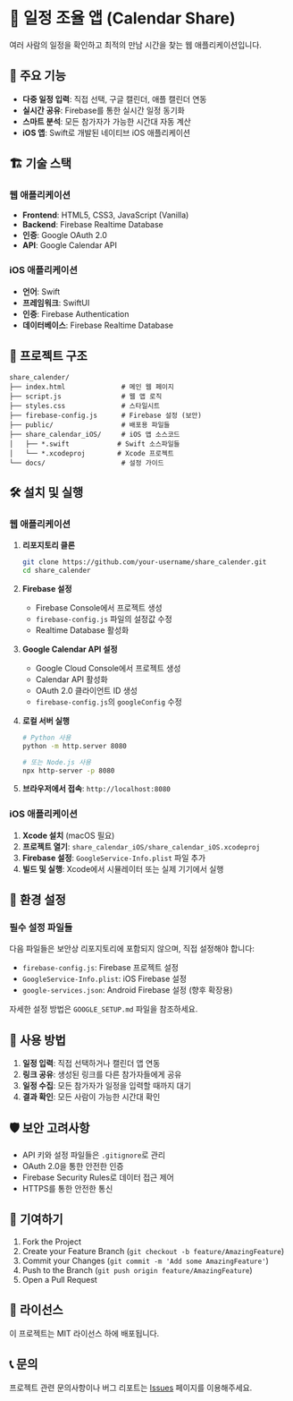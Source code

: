 # 📅 일정 조율 앱 (Calendar Share)

여러 사람의 일정을 확인하고 최적의 만남 시간을 찾는 웹 애플리케이션입니다.

## 🚀 주요 기능

- **다중 일정 입력**: 직접 선택, 구글 캘린더, 애플 캘린더 연동
- **실시간 공유**: Firebase를 통한 실시간 일정 동기화
- **스마트 분석**: 모든 참가자가 가능한 시간대 자동 계산
- **iOS 앱**: Swift로 개발된 네이티브 iOS 애플리케이션

## 🏗️ 기술 스택

### 웹 애플리케이션
- **Frontend**: HTML5, CSS3, JavaScript (Vanilla)
- **Backend**: Firebase Realtime Database
- **인증**: Google OAuth 2.0
- **API**: Google Calendar API

### iOS 애플리케이션
- **언어**: Swift
- **프레임워크**: SwiftUI
- **인증**: Firebase Authentication
- **데이터베이스**: Firebase Realtime Database

## 📁 프로젝트 구조

```
share_calender/
├── index.html              # 메인 웹 페이지
├── script.js               # 웹 앱 로직
├── styles.css              # 스타일시트
├── firebase-config.js      # Firebase 설정 (보안)
├── public/                 # 배포용 파일들
├── share_calendar_iOS/     # iOS 앱 소스코드
│   ├── *.swift            # Swift 소스파일들
│   └── *.xcodeproj        # Xcode 프로젝트
└── docs/                   # 설정 가이드
```

## 🛠️ 설치 및 실행

### 웹 애플리케이션

1. **리포지토리 클론**
   ```bash
   git clone https://github.com/your-username/share_calender.git
   cd share_calender
   ```

2. **Firebase 설정**
   - Firebase Console에서 프로젝트 생성
   - `firebase-config.js` 파일의 설정값 수정
   - Realtime Database 활성화

3. **Google Calendar API 설정**
   - Google Cloud Console에서 프로젝트 생성
   - Calendar API 활성화
   - OAuth 2.0 클라이언트 ID 생성
   - `firebase-config.js`의 `googleConfig` 수정

4. **로컬 서버 실행**
   ```bash
   # Python 사용
   python -m http.server 8080
   
   # 또는 Node.js 사용
   npx http-server -p 8080
   ```

5. **브라우저에서 접속**: `http://localhost:8080`

### iOS 애플리케이션

1. **Xcode 설치** (macOS 필요)
2. **프로젝트 열기**: `share_calendar_iOS/share_calendar_iOS.xcodeproj`
3. **Firebase 설정**: `GoogleService-Info.plist` 파일 추가
4. **빌드 및 실행**: Xcode에서 시뮬레이터 또는 실제 기기에서 실행

## 🔧 환경 설정

### 필수 설정 파일들

다음 파일들은 보안상 리포지토리에 포함되지 않으며, 직접 설정해야 합니다:

- `firebase-config.js`: Firebase 프로젝트 설정
- `GoogleService-Info.plist`: iOS Firebase 설정
- `google-services.json`: Android Firebase 설정 (향후 확장용)

자세한 설정 방법은 `GOOGLE_SETUP.md` 파일을 참조하세요.

## 📱 사용 방법

1. **일정 입력**: 직접 선택하거나 캘린더 앱 연동
2. **링크 공유**: 생성된 링크를 다른 참가자들에게 공유
3. **일정 수집**: 모든 참가자가 일정을 입력할 때까지 대기
4. **결과 확인**: 모든 사람이 가능한 시간대 확인

## 🛡️ 보안 고려사항

- API 키와 설정 파일들은 `.gitignore`로 관리
- OAuth 2.0을 통한 안전한 인증
- Firebase Security Rules로 데이터 접근 제어
- HTTPS를 통한 안전한 통신

## 🤝 기여하기

1. Fork the Project
2. Create your Feature Branch (`git checkout -b feature/AmazingFeature`)
3. Commit your Changes (`git commit -m 'Add some AmazingFeature'`)
4. Push to the Branch (`git push origin feature/AmazingFeature`)
5. Open a Pull Request

## 📄 라이선스

이 프로젝트는 MIT 라이선스 하에 배포됩니다.

## 📞 문의

프로젝트 관련 문의사항이나 버그 리포트는 [Issues](https://github.com/your-username/share_calender/issues) 페이지를 이용해주세요.